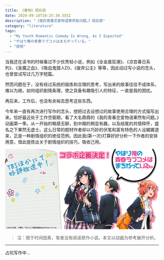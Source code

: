 ```yaml
---
title: 《春物》观后感
date: 2020-09-18T10:25:30.555Z
description: "《我的青春恋爱物语果然有问题。》观后感"
category: "literature"
tags:
  - "My Youth Romantic Comedy Is Wrong, As I Expected"
  - "やはり俺の青春ラブコメはまちがっている。"
  - "感想"
---
```

当我还在读书的时候看过不少优秀轻小说，例如《全金属狂潮》、《凉宫春日系列》、《圣魔之血》、《吸血鬼猎人D》、《废弃公主》等等，因此动过写小说的念头，也曾尝试写过几万字短篇。

然而问题在于，没有经过系统的锻炼和合理的思考，写出来的故事往往不成体系，难以为继。如何组织剧情条理，使之具备有趣吸引人的特征，一直是我的困扰。

再后来，工作后，也没有余裕去思考这些东西。

今年来一直有再次进行写作的念头，想把过去设想过的故事使用合理的方式描写出来。恰好最近处于工作空窗期，看了大名鼎鼎的《我的青春恋爱物语果然有问题。》动画第一季。从一开始的略感无聊，到中期的稍显有趣，以及结尾的共情释怀，盛名之下果然无虚士。这么日常的题材作者却以巧妙的伏笔和富有特色的人设娓娓道来，正是一种剧情组织的绝佳范例。因此我(第一次)打算好好分析一下作者的安排用意，借此提炼出关于剧情组织的技巧，吸收己用。

![](./my-youth-romantic-comedy.jpg)

> 注：限于时间因素，笔者没有阅读原作小说。本文以动画为参考展开分析。

---
占坑写作中...